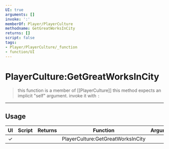 ```yaml
---
UI: true
arguments: []
invoke: ':'
memberOf: Player/PlayerCulture
methodname: GetGreatWorksInCity
returns: []
script: false
tags:
- Player/PlayerCulture/_function
- function/UI
---
```

# PlayerCulture:GetGreatWorksInCity
> this function is a member of [[PlayerCulture]]
> this method expects an implicit "self" argument. invoke it with `:`
-----
## Usage
|  UI | Script | Returns | Function | Arguments |
|:---:|:------:|-------:|:--------:|:---------|
|✓| ||PlayerCulture:GetGreatWorksInCity||
